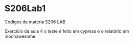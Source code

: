 # S206Lab1
Codigos da matéria S206 LAB

Exercicio da aula 4 o teste é feito em cypress e o relatório em mochawesome.
